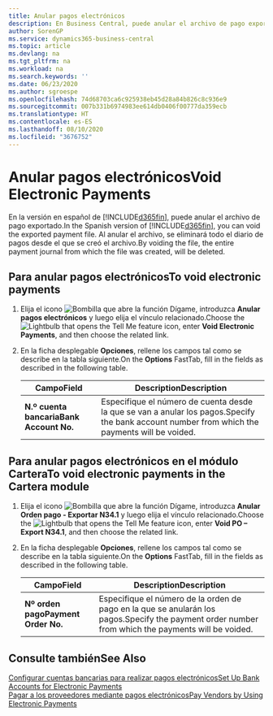 ```yaml
---
title: Anular pagos electrónicos
description: En Business Central, puede anular el archivo de pago exportado. Al anular el archivo, se eliminará todo el diario de pagos desde el que se creó el archivo.
author: SorenGP
ms.service: dynamics365-business-central
ms.topic: article
ms.devlang: na
ms.tgt_pltfrm: na
ms.workload: na
ms.search.keywords: ''
ms.date: 06/23/2020
ms.author: sgroespe
ms.openlocfilehash: 74d68703ca6c925938eb45d28a84b826c8c936e9
ms.sourcegitcommit: 007b331b6974983ee614db0406f00777da359ecb
ms.translationtype: HT
ms.contentlocale: es-ES
ms.lasthandoff: 08/10/2020
ms.locfileid: "3676752"
---
```

# <a name="void-electronic-payments"></a><span data-ttu-id="10483-104">Anular pagos electrónicos</span><span class="sxs-lookup"><span data-stu-id="10483-104">Void Electronic Payments</span></span>

<span data-ttu-id="10483-105">En la versión en español de [!INCLUDE[d365fin](../../includes/d365fin_md.md)], puede anular el archivo de pago exportado.</span><span class="sxs-lookup"><span data-stu-id="10483-105">In the Spanish version of [!INCLUDE[d365fin](../../includes/d365fin_md.md)], you can void the exported payment file.</span></span> <span data-ttu-id="10483-106">Al anular el archivo, se eliminará todo el diario de pagos desde el que se creó el archivo.</span><span class="sxs-lookup"><span data-stu-id="10483-106">By voiding the file, the entire payment journal from which the file was created, will be deleted.</span></span>  

## <a name="to-void-electronic-payments"></a><span data-ttu-id="10483-107">Para anular pagos electrónicos</span><span class="sxs-lookup"><span data-stu-id="10483-107">To void electronic payments</span></span>  

1. <span data-ttu-id="10483-108">Elija el icono ![Bombilla que abre la función Dígame](../../media/ui-search/search_small.png "Dígame qué desea hacer"), introduzca **Anular pagos electrónicos** y luego elija el vínculo relacionado.</span><span class="sxs-lookup"><span data-stu-id="10483-108">Choose the ![Lightbulb that opens the Tell Me feature](../../media/ui-search/search_small.png "Tell me what you want to do") icon, enter **Void Electronic Payments**, and then choose the related link.</span></span>  
2. <span data-ttu-id="10483-109">En la ficha desplegable **Opciones**, rellene los campos tal como se describe en la tabla siguiente.</span><span class="sxs-lookup"><span data-stu-id="10483-109">On the **Options** FastTab, fill in the fields as described in the following table.</span></span>  

    |<span data-ttu-id="10483-110">Campo</span><span class="sxs-lookup"><span data-stu-id="10483-110">Field</span></span>|<span data-ttu-id="10483-111">Description</span><span class="sxs-lookup"><span data-stu-id="10483-111">Description</span></span>|  
    |-----|-----------|  
    |<span data-ttu-id="10483-112">**N.º cuenta bancaria**</span><span class="sxs-lookup"><span data-stu-id="10483-112">**Bank Account No.**</span></span>|<span data-ttu-id="10483-113">Especifique el número de cuenta desde la que se van a anular los pagos.</span><span class="sxs-lookup"><span data-stu-id="10483-113">Specify the bank account number from which the payments will be voided.</span></span>|  

## <a name="to-void-electronic-payments-in-the-cartera-module"></a><span data-ttu-id="10483-114">Para anular pagos electrónicos en el módulo Cartera</span><span class="sxs-lookup"><span data-stu-id="10483-114">To void electronic payments in the Cartera module</span></span>  

1. <span data-ttu-id="10483-115">Elija el icono ![Bombilla que abre la función Dígame](../../media/ui-search/search_small.png "Dígame qué desea hacer"), introduzca **Anular Orden pago - Exportar N34.1** y luego elija el vínculo relacionado.</span><span class="sxs-lookup"><span data-stu-id="10483-115">Choose the ![Lightbulb that opens the Tell Me feature](../../media/ui-search/search_small.png "Tell me what you want to do") icon, enter **Void PO – Export N34.1**, and then choose the related link.</span></span>  
2. <span data-ttu-id="10483-116">En la ficha desplegable **Opciones**, rellene los campos tal como se describe en la tabla siguiente.</span><span class="sxs-lookup"><span data-stu-id="10483-116">On the **Options** FastTab, fill in the fields as described in the following table.</span></span>  

    |<span data-ttu-id="10483-117">Campo</span><span class="sxs-lookup"><span data-stu-id="10483-117">Field</span></span>|<span data-ttu-id="10483-118">Description</span><span class="sxs-lookup"><span data-stu-id="10483-118">Description</span></span>|  
    |-----|-----------|  
    |<span data-ttu-id="10483-119">**Nº orden pago**</span><span class="sxs-lookup"><span data-stu-id="10483-119">**Payment Order No.**</span></span>|<span data-ttu-id="10483-120">Especifique el número de la orden de pago en la que se anularán los pagos.</span><span class="sxs-lookup"><span data-stu-id="10483-120">Specify the payment order number from which the payments will be voided.</span></span>|  

## <a name="see-also"></a><span data-ttu-id="10483-121">Consulte también</span><span class="sxs-lookup"><span data-stu-id="10483-121">See Also</span></span>

[<span data-ttu-id="10483-122">Configurar cuentas bancarias para realizar pagos electrónicos</span><span class="sxs-lookup"><span data-stu-id="10483-122">Set Up Bank Accounts for Electronic Payments</span></span>](how-to-set-up-bank-accounts-for-electronic-payments.md)  
[<span data-ttu-id="10483-123">Pagar a los proveedores mediante pagos electrónicos</span><span class="sxs-lookup"><span data-stu-id="10483-123">Pay Vendors by Using Electronic Payments</span></span>](how-to-pay-vendors-by-using-electronic-payments.md)  
